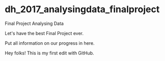 # dh_2017_analysingdata_finalproject
Final Project Analysing Data

Let's have the best Final Project ever.

Put all information on our progress in here.

Hey folks! This is my first edit with GitHub.